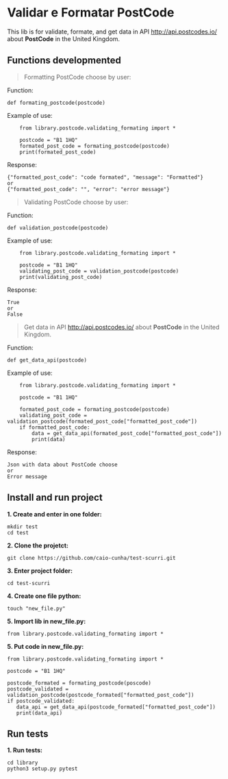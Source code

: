 # Validar e Formatar PostCode

This lib is for validate, formate, and get data in API http://api.postcodes.io/ about **PostCode** in the United Kingdom.

## Functions developmented

> Formatting PostCode choose by user:

Function:

```plaintext
def formating_postcode(postcode)
```

Example of use:

```plaintext
    from library.postcode.validating_formating import *
    
    postcode = "B1 1HQ"
    formated_post_code = formating_postcode(postcode)
    print(formated_post_code)
```

Response:

```plaintext
{"formatted_post_code": "code formated", "message": "Formatted"}
or 
{"formatted_post_code": "", "error": "error message"}
```

> Validating PostCode choose by user:

Function:

```plaintext
def validation_postcode(postcode)
```

Example of use:

```plaintext
    from library.postcode.validating_formating import *
    
    postcode = "B1 1HQ"
    validating_post_code = validation_postcode(postcode)
    print(validating_post_code)
```

Response:

```plaintext
True
or 
False
```

> Get data in API http://api.postcodes.io/ about **PostCode** in the United Kingdom.

Function:

```plaintext
def get_data_api(postcode)
```

Example of use:

```plaintext
    from library.postcode.validating_formating import *
    
    postcode = "B1 1HQ"
    
    formated_post_code = formating_postcode(postcode)
    validating_post_code = validation_postcode(formated_post_code["formatted_post_code"])
    if formatted_post_code:
        data = get_data_api(formated_post_code["formatted_post_code"])
        print(data)
```

Response:

```plaintext
Json with data about PostCode choose
or 
Error message
```

## Install and run project

**1. Create and enter in one folder:**
 ```
 mkdir test
 cd test
 ```
 
 **2. Clone the projetct:**
 ```
 git clone https://github.com/caio-cunha/test-scurri.git
 ```
 
 **3. Enter project folder:**
 ```
 cd test-scurri
 ```
 
 **4. Create one file python:**
 ```
 touch "new_file.py"
 ```
 
 **5. Import lib in new_file.py:**
 ```
 from library.postcode.validating_formating import *
 ```
 
 **5. Put code in new_file.py:**
 ```
 from library.postcode.validating_formating import *
 
 postcode = "B1 1HQ"
 
 postcode_formated = formating_postcode(poscode)
 postcode_validated = validation_postcode(postcode_formated["formatted_post_code"])
 if postcode_validated:
    data_api = get_data_api(postcode_formated["formatted_post_code"])
    print(data_api)
 ```
 
## Run tests

**1. Run tests:**

 ```
 cd library
 python3 setup.py pytest
 ```
